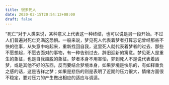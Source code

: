 ```yaml
---
title: 很多死人
date: 2020-02-15T20:54:12+08:00
draft: false
---
```


“死亡”对于人类来说，某种意义上代表这一种终结，也可以说是另一段开始。不过人们普遍对死亡充满这恐惧。一般来说，梦见死人代表着梦者打算忘记曾经那些不快的往事，从失意中站起来，重新找回自我，这里死人就代表着梦者的过去、那些不愿想起，不愿去面对的事物，有一种告别过去，辞旧迎新的寓意。梦见死人是重生的象征，也是自我超脱的象征。梦者本身不用害怕，梦到死人不是说代表着凶梦，或是其他不好的东西，反而要结合梦境本身，如果梦境是快乐的，有如释重负之感的话，这是吉祥之梦；如果是悲伤的则是表明了近期的压力很大，情绪方面很不稳定，要对压力的产生做出相应的适应与调适。